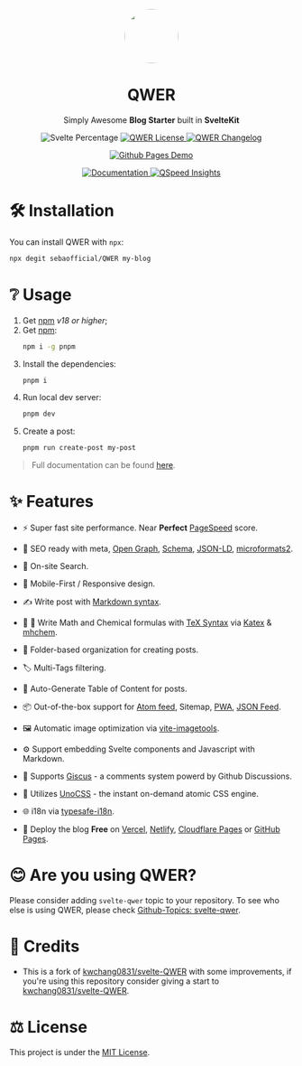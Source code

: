 <p align="center">
<a href="https://qwer.racca.me/"><img src=https://raw.githubusercontent.com/kwchang0831/svelte-QWER/main/user/assets/avatar.png width=96 hieght=96 style="border-radius: 9999px; object-fit: cover;" /></a>
</p>

<h1 align="center">QWER</h1>

<p align="center">
Simply Awesome <b>Blog Starter</b> built in <b>SvelteKit</b>
</p>

<p align="center">
   <img src="https://img.shields.io/github/languages/top/SebaOfficial/QWER?color=%23ff3e00&logo=Svelte" alt="Svelte Percentage" />
   <a href="https://github.com/SebaOfficial/QWER/blob/main/LICENSE">
      <img src="https://img.shields.io/github/license/SebaOfficial/QWER" alt="QWER License">
   </a>
   <a href="https://github.com/kwchang0831/svelte-QWER/blob/main/CHANGELOG.md">
      <img src="https://img.shields.io/badge/CHANGELOG-QWER-lightgreen?logo=Keep a Changelog" alt="QWER Changelog">
   </a>
</p>

<p align="center">
   <a href="https://qwer.racca.me/">
      <img src="https://img.shields.io/badge/🚀 DEMO-Github%20Pages-informational?style=for-the-badge" alt="Github Pages Demo">
   </a>
</p>

<p align="center">
   <a href="https://qwer.racca.me/docs">
      <img src="https://img.shields.io/badge/📝 Documentation-DOCS-informational?style=for-the-badge" alt="Documentation">
   </a>
   <a href="https://pagespeed.web.dev/report?url=https%3A%2F%2Fqwer.racca.me%2F&form_factor=desktop">
      <img src="https://img.shields.io/badge/🚀 Page%20Speed-INSIGHTS-informational?style=for-the-badge" alt="QSpeed Insights">
   </a>
</p>

# 🛠 Installation
You can install QWER with `npx`:
```bash
npx degit sebaofficial/QWER my-blog
```

# ❔ Usage
1. Get [npm](https://nodejs.org/en/blog/release/) *v18 or higher*;
2. Get [npm](https://github.com/pnpm/pnpm):
   ```bash
   npm i -g pnpm
   ```
3. Install the dependencies:
   ```bash
   pnpm i
   ```
4. Run local dev server:
   ```bash
   pnpm dev
   ```
5. Create a post:
   ```bash
   pnpm run create-post my-post
   ```

> Full documentation can be found [here](https://qwer.racca.me/docs).

# ✨ Features

- ⚡ Super fast site performance. Near **Perfect** [PageSpeed](https://pagespeed.web.dev/analysis/https-qwer-racca-me/qfulgzadk5?form_factor=desktop) score.

- 🤗 SEO ready with meta, [Open Graph](https://ogp.me/), [Schema](https://schema.org/), [JSON-LD](https://json-ld.org/), [microformats2](https://indieweb.org/microformats2).

- 🔎 On-site Search.

- 📱 Mobile-First / Responsive design.

- ✍️ Write post with [Markdown syntax](https://www.markdownguide.org/basic-syntax/).

- 🧮 🧪 Write Math and Chemical formulas with [TeX Syntax](https://www.math.brown.edu/johsilve/ReferenceCards/TeXRefCard.v1.5.pdf) via [Katex](https://katex.org/) & [mhchem](https://mhchem.github.io/MathJax-mhchem/).

- 📁 Folder-based organization for creating posts.

- 🏷️ Multi-Tags filtering.

- 📄 Auto-Generate Table of Content for posts.

- 📦 Out-of-the-box support for [Atom feed](https://validator.w3.org/feed/docs/atom.html), Sitemap, [PWA](https://web.dev/progressive-web-apps/), [JSON Feed](https://www.jsonfeed.org/).

- 🖼️ Automatic image optimization via [vite-imagetools](https://github.com/JonasKruckenberg/imagetools).

- ⚙️ Support embedding Svelte components and Javascript with Markdown.

- 💬 Supports [Giscus](https://github.com/giscus/giscus) - a comments system powerd by Github Discussions.

- 💄 Utilizes [UnoCSS](https://github.com/unocss/unocss) - the instant on-demand atomic CSS engine.

- 🌐 i18n via [typesafe-i18n](https://github.com/ivanhofer/typesafe-i18n).

- 🚀 Deploy the blog **Free** on [Vercel](https://vercel.com/), [Netlify](https://Netlify.com/), [Cloudflare Pages](https://pages.cloudflare.com/) or [GitHub Pages](https://pages.github.com).

# 😊 Are you using QWER?
Please consider adding `svelte-qwer` topic to your repository.
To see who else is using QWER, please check [Github-Topics: svelte-qwer](https://github.com/topics/svelte-qwer).

# 🙏 Credits
- This is a fork of [kwchang0831/svelte-QWER](https://github.com/kwchang0831/svelte-QWER) with some improvements, if you're using this repository consider giving a start to [kwchang0831/svelte-QWER](https://github.com/kwchang0831/svelte-QWER).

# ⚖️ License
This project is under the [MIT License](https://github.com/SebaOfficial/QWER/blob/main/LICENSE).
